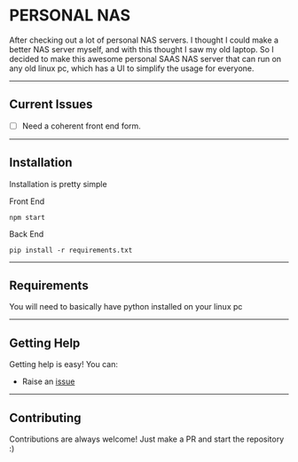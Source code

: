
# PERSONAL NAS

After checking out a lot of personal NAS servers. I thought I could make a better NAS server myself, and with this thought I saw my old laptop. So I decided to make this awesome personal SAAS NAS server that can run on any old linux pc, which has a UI to simplify the usage for everyone. 

---

## Current Issues 

- [ ] Need a coherent front end form.

---

## Installation

Installation is pretty simple


Front End

```
npm start
```

Back End

```
pip install -r requirements.txt
```

---

## Requirements
 
 You will need to basically have python installed on your linux pc

---

## Getting Help

Getting help is easy! You can:

* Raise an [issue](https://github.com/sansyrox/personal_nas_server_with_UI/issues/new/choose)

---

## Contributing

Contributions are always welcome! Just make a PR and start the repository :)
